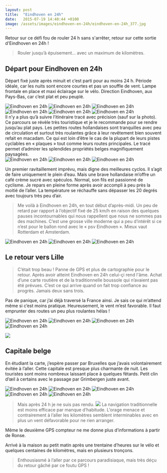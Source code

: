 ```yaml
---
layout: post
title:  "Eindhoven en 24h"
date:   2015-07-19 14:40:44 +0100
image: /assets/images/eindhoven-en-24h/eindhoven-en-24h_377.jpg
---
```

Retour sur ce défi fou de rouler 24 h sans s'arrêter, retour sur cette sortie d'Eindhoven en 24h !
> Rouler jusqu’à épuisement... avec un maximum de kilomètres.

## Départ pour Eindhoven en 24h
Départ fixé juste après minuit et c’est parti pour au moins 24 h. Période idéale, car les nuits sont encore courtes et pas un souffle de vent. Lampe frontale en place et maxi éclairage sur le vélo. Direction Eindhoven, aux Pays-Bas, car c’est plat et peu peuplé.
<div class="gallery-box">
  <div class="gallery">
<img src="/assets/images/eindhoven-en-24h/eindhoven-en-24h_353.jpg" title="Programme exaltant" alt="Eindhoven en 24h" >
<img src="/assets/images/eindhoven-en-24h/eindhoven-en-24h_354.jpg" title="" alt="Eindhoven en 24h" >
<img src="/assets/images/eindhoven-en-24h/eindhoven-en-24h_355.jpg" title="Vélo prêt à affronter la nuit" alt="Eindhoven en 24h" >
<img src="/assets/images/eindhoven-en-24h/eindhoven-en-24h_357.jpg" title="Aller et retour" alt="Eindhoven en 24h" >
<img src="/assets/images/eindhoven-en-24h/eindhoven-en-24h_358.jpg" title="Conditions idéales" alt="Eindhoven en 24h" >
<img src="/assets/images/eindhoven-en-24h/eindhoven-en-24h_359.jpg" title="Traversée de la Belgique" alt="Eindhoven en 24h" >
</div>
</div>
Il n’y a plus qu’à suivre l’itinéraire tracé avec précision (sauf sur la photo). Ce parcours se révèle très touristique et je le recommande pour se rendre jusqu’au plat pays. Les petites routes hollandaises sont tranquilles avec peu de circulation et surtout très roulantes grâce à leur revêtement bien souvent refait en macadam. Ce qui est loin d’être le cas de la plupart de leurs pistes cyclables en « plaques » tout comme leurs routes principales. Le tracé permet d’admirer les splendides propriétés belges magnifiquement paysagées.
<div class="gallery-box">
  <div class="gallery">
<img src="/assets/images/eindhoven-en-24h/eindhoven-en-24h_356.jpg" title="Trop long pour le gps !" alt="Eindhoven en 24h" >
<img src="/assets/images/eindhoven-en-24h/eindhoven-en-24h_360.jpg" title="Passage de la frontière belge" alt="Eindhoven en 24h" >
<img src="/assets/images/eindhoven-en-24h/eindhoven-en-24h_362.jpg" title="" alt="Eindhoven en 24h" >
</div>
</div>

Un premier ravitaillement imprévu, mais digne des meilleures cyclos. Il s’agit de faire uniquement le plein d’eau. Mais une brave hollandaise m’offre un café crème sucré avec spéculos. Normal, son fils est passionné de cyclisme.
Je repars en pleine forme après avoir accompli à peu près la moitié de l’aller. La température se réchauffe sans dépasser les 20 degrés avec toujours très peu d’air.
> Me voilà à Eindhoven en 24h, en tout début d’après-midi.
Un peu de retard par rapport à l’objectif fixé de 25 km/h en raison des quelques pauses incontournables qui nous rappellent que nous ne sommes pas des machines. C’est une grosse ville moderne qui a peu d’intérêt si ce n’est pour le ballon rond avec le « psv Eindhoven ». Mieux vaut Rotterdam et Amsterdam.
<div class="gallery-box">
  <div class="gallery">
<img src="/assets/images/eindhoven-en-24h/eindhoven-en-24h_363.jpg" title="Panneau tant attendu" alt="Eindhoven en 24h" >
<img src="/assets/images/eindhoven-en-24h/eindhoven-en-24h_364.jpg" title="Panneau tant attendu" alt="Eindhoven en 24h" >
<img src="/assets/images/eindhoven-en-24h/eindhoven-en-24h_370.jpg" title="Passage de la frontière hollandaise" alt="Eindhoven en 24h" >
</div>
</div>


## Le retour vers Lille
> C’était trop beau !
Panne de GPS et plus de cartographie pour le retour. Après avoir atteint Eindhoven en 24h celui-çi rend l'âme. Achat d’une carte routière et de la traditionnelle boussole qui n’avaient pas été prévues. C’est ce qui arrive quand on fait trop confiance au progrès. Jamais deux sans trois.

Pas de panique, car j’ai déjà traversé la France ainsi. Je sais ce qui m’attend même si c’est moins pratique. Heureusement, le vent m’est favorable. Il faut emprunter des routes un peu plus roulantes hélas !

<div class="gallery-box">
  <div class="gallery">
<img src="/assets/images/eindhoven-en-24h/eindhoven-en-24h_367.jpg" title="Pas loin d'Anvers" alt="Eindhoven en 24h" >
<img src="/assets/images/eindhoven-en-24h/eindhoven-en-24h_368.jpg" title="Frontière au retour" alt="Eindhoven en 24h" >
<img src="/assets/images/eindhoven-en-24h/eindhoven-en-24h_374.jpg" title="" alt="Eindhoven en 24h" >
<img src="/assets/images/eindhoven-en-24h/eindhoven-en-24h_375.jpg" title="" alt="Eindhoven en 24h" >
</div>
</div>

![](/assets/images/eindhoven-en-24h/eindhoven-en-24h_3580.jpg)
## Capitale belge
En étudiant la carte, j’espère passer par Bruxelles que j’avais volontairement évitée à l’aller. Cette capitale est presque plus charmante de nuit. Les touristes sont moins nombreux laissant place à quelques fêtards. Petit clin d’œil à certains avec le passage par Grimbergen juste avant.

<div class="gallery-box">
  <div class="gallery">
<img src="/assets/images/eindhoven-en-24h/eindhoven-en-24h_373.jpg" title="Même pas le temps de déguster !" alt="Eindhoven en 24h" >
<img src="/assets/images/eindhoven-en-24h/eindhoven-en-24h_377.jpg" title="" alt="Eindhoven en 24h" >
<img src="/assets/images/eindhoven-en-24h/eindhoven-en-24h_380.jpg" title="Grand-place panoramique" alt="Eindhoven en 24h" >
<img src="/assets/images/eindhoven-en-24h/eindhoven-en-24h_386.jpg" title="Bourse de Bruxelles by night" alt="Eindhoven en 24h" >
<img src="/assets/images/eindhoven-en-24h/eindhoven-en-24h_391.jpg" title="Basilique du Sacré-Coeur de Koekelberg" alt="Eindhoven en 24h" >
</div>
</div>

> Mais après 24 h je ne suis pas rendu.
![](/assets/images/eindhoven-en-24h/eindhoven-en-24h_3581.jpg)
La navigation traditionnelle est moins efficace par manque d’habitude. L’orage menace et contrairement à l’aller les kilomètres semblent interminables avec en plus un vent défavorable pour ne rien arranger.

Même le deuxième GPS compteur ne me donne plus d’informations à partir de Ronse.

Arrivé à la maison au petit matin après une trentaine d’heures sur le vélo et quelques centaines de kilomètres, mais en plusieurs tronçons.
> Enthousiasmé à l’aller par ce parcours paradisiaque, mais très déçu du retour gâché par ce foutu GPS !